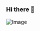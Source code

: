 ### Hi there 👋
![Image](https://media1.tenor.com/images/a021d7d1c9c83486f22fb3579ff07780/tenor.gif?itemid=18996374)

